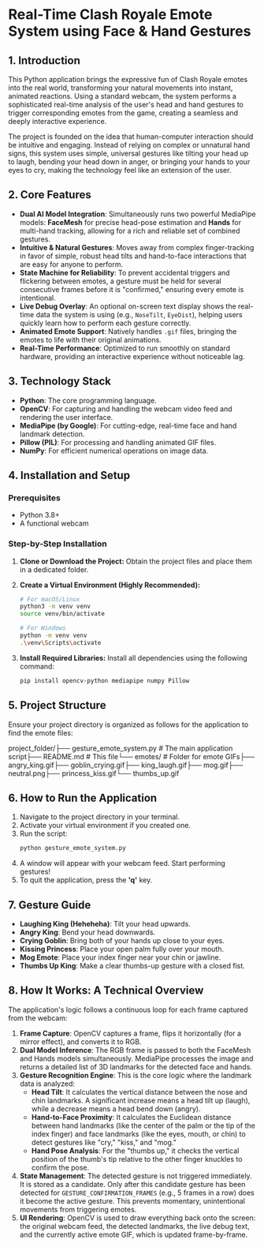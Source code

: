 # Real-Time Clash Royale Emote System using Face & Hand Gestures

## 1. Introduction

This Python application brings the expressive fun of Clash Royale emotes into the real world, transforming your natural movements into instant, animated reactions. Using a standard webcam, the system performs a sophisticated real-time analysis of the user's head and hand gestures to trigger corresponding emotes from the game, creating a seamless and deeply interactive experience.

The project is founded on the idea that human-computer interaction should be intuitive and engaging. Instead of relying on complex or unnatural hand signs, this system uses simple, universal gestures like tilting your head up to laugh, bending your head down in anger, or bringing your hands to your eyes to cry, making the technology feel like an extension of the user.

## 2. Core Features

* **Dual AI Model Integration**: Simultaneously runs two powerful MediaPipe models: **FaceMesh** for precise head-pose estimation and **Hands** for multi-hand tracking, allowing for a rich and reliable set of combined gestures.
* **Intuitive & Natural Gestures**: Moves away from complex finger-tracking in favor of simple, robust head tilts and hand-to-face interactions that are easy for anyone to perform.
* **State Machine for Reliability**: To prevent accidental triggers and flickering between emotes, a gesture must be held for several consecutive frames before it is "confirmed," ensuring every emote is intentional.
* **Live Debug Overlay**: An optional on-screen text display shows the real-time data the system is using (e.g., `NoseTilt`, `EyeDist`), helping users quickly learn how to perform each gesture correctly.
* **Animated Emote Support**: Natively handles `.gif` files, bringing the emotes to life with their original animations.
* **Real-Time Performance**: Optimized to run smoothly on standard hardware, providing an interactive experience without noticeable lag.

## 3. Technology Stack

* **Python**: The core programming language.
* **OpenCV**: For capturing and handling the webcam video feed and rendering the user interface.
* **MediaPipe (by Google)**: For cutting-edge, real-time face and hand landmark detection.
* **Pillow (PIL)**: For processing and handling animated GIF files.
* **NumPy**: For efficient numerical operations on image data.

## 4. Installation and Setup

### Prerequisites
* Python 3.8+
* A functional webcam

### Step-by-Step Installation

1.  **Clone or Download the Project:**
    Obtain the project files and place them in a dedicated folder.

2.  **Create a Virtual Environment (Highly Recommended):**
    ```bash
    # For macOS/Linux
    python3 -m venv venv
    source venv/bin/activate

    # For Windows
    python -m venv venv
    .\venv\Scripts\activate
    ```

3.  **Install Required Libraries:**
    Install all dependencies using the following command:
    ```bash
    pip install opencv-python mediapipe numpy Pillow
    ```

## 5. Project Structure

Ensure your project directory is organized as follows for the application to find the emote files:

project_folder/├── gesture_emote_system.py   # The main application script├── README.md                 # This file└── emotes/                   # Folder for emote GIFs├── angry_king.gif├── goblin_crying.gif├── king_laugh.gif├── mog.gif├── neutral.png├── princess_kiss.gif└── thumbs_up.gif
## 6. How to Run the Application

1.  Navigate to the project directory in your terminal.
2.  Activate your virtual environment if you created one.
3.  Run the script:
    ```bash
    python gesture_emote_system.py
    ```
4.  A window will appear with your webcam feed. Start performing gestures!
5.  To quit the application, press the **'q'** key.

## 7. Gesture Guide

* **Laughing King (Heheheha)**: Tilt your head upwards.
* **Angry King**: Bend your head downwards.
* **Crying Goblin**: Bring both of your hands up close to your eyes.
* **Kissing Princess**: Place your open palm fully over your mouth.
* **Mog Emote**: Place your index finger near your chin or jawline.
* **Thumbs Up King**: Make a clear thumbs-up gesture with a closed fist.

## 8. How It Works: A Technical Overview

The application's logic follows a continuous loop for each frame captured from the webcam:

1.  **Frame Capture**: OpenCV captures a frame, flips it horizontally (for a mirror effect), and converts it to RGB.
2.  **Dual Model Inference**: The RGB frame is passed to both the FaceMesh and Hands models simultaneously. MediaPipe processes the image and returns a detailed list of 3D landmarks for the detected face and hands.
3.  **Gesture Recognition Engine**: This is the core logic where the landmark data is analyzed:
    * **Head Tilt**: It calculates the vertical distance between the nose and chin landmarks. A significant increase means a head tilt up (laugh), while a decrease means a head bend down (angry).
    * **Hand-to-Face Proximity**: It calculates the Euclidean distance between hand landmarks (like the center of the palm or the tip of the index finger) and face landmarks (like the eyes, mouth, or chin) to detect gestures like "cry," "kiss," and "mog."
    * **Hand Pose Analysis**: For the "thumbs up," it checks the vertical position of the thumb's tip relative to the other finger knuckles to confirm the pose.
4.  **State Management**: The detected gesture is not triggered immediately. It is stored as a candidate. Only after this candidate gesture has been detected for `GESTURE_CONFIRMATION_FRAMES` (e.g., 5 frames in a row) does it become the active gesture. This prevents momentary, unintentional movements from triggering emotes.
5.  **UI Rendering**: OpenCV is used to draw everything back onto the screen: the original webcam feed, the detected landmarks, the live debug text, and the currently active emote GIF, which is updated frame-by-frame.
